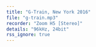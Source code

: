 ```yaml
---
title: "G-Train, New York 2016"
file: "g-train.mp3"
recorder: "Zoom H5 [Stereo]"
details: "96kHz, 24bit"
rss_ignore: true
---
```


